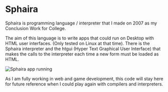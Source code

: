 # Sphaira

Sphaira is programming language / interpreter that I made on 2007 as my Conclusion Work for College.

The aim of this language is to write apps that could run on Desktop with HTML user interfaces. (Only tested on Linux at that time). There is the Sphaira interpreter and the htgui (Hyper Text Graphical User Interface) that makes the calls to the interpreter each time a new form must be loaded as HTML.

![Sphaira app running](https://github.com/zendrael/sphaira/image.jpg)

As I am fully working in web and game development, this code will stay here for future reference when I could play again with compilers and interpreters.
